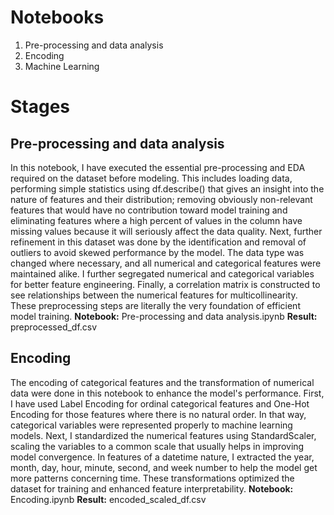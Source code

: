# Notebooks
1. Pre-processing and data analysis
2. Encoding
3. Machine Learning

# Stages
## Pre-processing and data analysis
In this notebook, I have executed the essential pre-processing and EDA required on the dataset before modeling. This includes loading data, performing simple statistics using df.describe() that gives an insight into the nature of features and their distribution; removing obviously non-relevant features that would have no contribution toward model training and eliminating features where a high percent of values in the column have missing values because it will seriously affect the data quality. Next, further refinement in this dataset was done by the identification and removal of outliers to avoid skewed performance by the model. The data type was changed where necessary, and all numerical and categorical features were maintained alike. I further segregated numerical and categorical variables for better feature engineering. Finally, a correlation matrix is constructed to see relationships between the numerical features for multicollinearity. These preprocessing steps are literally the very foundation of efficient model training.
**Notebook:** Pre-processing and data analysis.ipynb
**Result:** preprocessed_df.csv

## Encoding
The encoding of categorical features and the transformation of numerical data were done in this notebook to enhance the model's performance. First, I have used Label Encoding for ordinal categorical features and One-Hot Encoding for those features where there is no natural order. In that way, categorical variables were represented properly to machine learning models. Next, I standardized the numerical features using StandardScaler, scaling the variables to a common scale that usually helps in improving model convergence. In features of a datetime nature, I extracted the year, month, day, hour, minute, second, and week number to help the model get more patterns concerning time. These transformations optimized the dataset for training and enhanced feature interpretability.
**Notebook:** Encoding.ipynb
**Result:** encoded_scaled_df.csv

